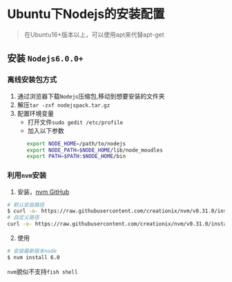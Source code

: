 # Ubuntu下Nodejs的安装配置

> 在Ubuntu16+版本以上，可以使用apt来代替apt-get

## 安装 `Nodejs6.0.0+`
### 离线安装包方式
1. 通过浏览器下载`Nodejs`压缩包,移动到想要安装的文件夹
2. 解压`tar -zxf nodejspack.tar.gz`
3. 配置环境变量
    * 打开文件`sudo gedit /etc/profile`
    * 加入以下参数
   ```bash
      export NODE_HOME=/path/to/nodejs
      export NODE_PATH=$NODE_HOME/lib/node_moudles
      export PATH=$PATH:$NODE_HOME/bin
   ```

### 利用`nvm`安装
1. 安装，[nvm GitHub](https://github.com/creationix/nvm)
```bash
# 默认安装路径
$ curl -o- https://raw.githubusercontent.com/creationix/nvm/v0.31.0/install.sh | bash
# 自定义路径
curl -o- https://raw.githubusercontent.com/creationix/nvm/v0.31.0/install.sh | NVM_DIR="path/to/nvm" bash
```
2. 使用
```bash
# 安装最新版本node
$ nvm install 6.0
```
`nvm`貌似不支持`fish shell`
